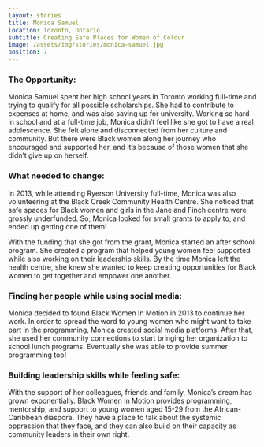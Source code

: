```yaml
---
layout: stories
title: Monica Samuel
location: Toronto, Ontario
subtitle: Creating Safe Places for Women of Colour
image: /assets/img/stories/monica-samuel.jpg
position: 7
---
```

### The Opportunity:
Monica Samuel spent her high school years in Toronto working full-time and trying to qualify for all possible scholarships. She had to contribute to expenses at home, and was also saving up for university. Working so hard in school and at a full-time job, Monica didn’t feel like she got to have a real adolescence. She felt alone and disconnected from her culture and community. But there were Black women along her journey who encouraged and supported her, and it’s because of those women that she didn’t give up on herself.

### What needed to change:
In 2013, while attending Ryerson University full-time, Monica was also volunteering at the Black Creek Community Health Centre. She noticed that safe spaces for Black women and girls in the Jane and Finch centre were grossly underfunded. So, Monica looked for small grants to apply to, and ended up getting one of them!

With the funding that she got from the grant, Monica started an after school program. She created a program that helped young women feel supported while also working on their leadership skills. By the time Monica left the health centre, she knew she wanted to keep creating opportunities for Black women to get together and empower one another.

### Finding her people while using social media:
Monica decided to found Black Women In Motion in 2013 to continue her work. In order to spread the word to young women who might want to take part in the programming, Monica created social media platforms. After that, she used her community connections to start bringing her organization to school lunch programs. Eventually she was able to provide summer programming too!

### Building leadership skills while feeling safe:
With the support of her colleagues, friends and family, Monica’s dream has grown exponentially. Black Women In Motion provides programming, mentorship, and support to young women aged 15-29 from the African-Caribbean diaspora. They have a place to talk about the systemic oppression that they face, and they can also build on their capacity as community leaders in their own right.
